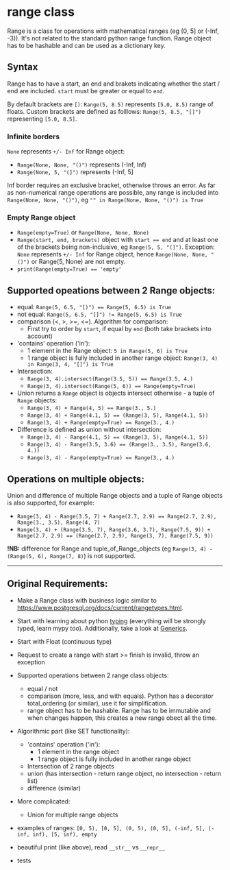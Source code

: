 # range class

Range is a class for operations with mathematical ranges (eg (0, 5] or (-Inf, -3)). It's not related to the standard python range function.
Range object has to be hashable and can be used as a dictionary key.

## Syntax
Range has to have a start, an end and brakets indicating whether the start / end are included. `start` must be greater or equal to `end`.

By default brackets are `[)`: `Range(5, 8.5)` represents `[5.0, 8.5)` range of floats.
Custom brackets are defined as folllows: `Range(5, 8.5, "[]")` representing `[5.0, 8.5]`.

### Infinite borders
`None` represents `+/- Inf` for Range object:
  - `Range(None, None, "()")` represents (-Inf, Inf)
  - `Range(None, 5, "(]")` represents (-Inf, 5]

Inf border requires an exclusive bracket, otherwise throws an error.
As far as non-numerical range operations are possible, any range is included into `Range(None, None, "()")`, eg `"" in Range(None, None, "()") is True`

### Empty Range object
  - `Range(empty=True)` or `Range(None, None, None)`
  - `Range(start, end, brackets)` object with `start == end` and at least one of the brackets being non-inclusive, eg `Range(5, 5, "(]")`.
Exception: `None` represents `+/- Inf` for Range object, hence `Range(None, None, "()")` or Range(5, None) are not empty.
  - `print(Range(empty=True) == 'empty'`

## Supported opeations between 2 Range objects:
  - equal: `Range(5, 6.5, "[)") == Range(5, 6.5) is True`
  - not equal: `Range(5, 6.5, "[]") != Range(5, 6.5) is True`
  - comparison (<, >, >=, <=). Algorithm for comparison:
    - First try to order by `start`, if equal by `end` (both take brackets into account) 
  - 'contains' operation ('in'):
    - 1 element in the Range object: `5 in Range(5, 6) is True`
    - 1 range object is fully included in another range object: `Range(3, 4) in Range(3, 4, "[]") is True`
  - Intersection:
    - `Range(3, 4).intersect(Range(3.5, 5)) == Range(3.5, 4.)`
    - `Range(3, 4).intersect(Range(5, 6)) == Range(empty=True)`
  - Union returns a `Range` object is objects intersect otherwise - a tuple of `Range` objects: 
    - `Range(3, 4) + Range(4, 5) == Range(3., 5.)`
    - `Range(3, 4) + Range(4.1, 5) == (Range(3, 5), Range(4.1, 5))`
    - `Range(3, 4) + Range(empty=True) == Range(3., 4.)`
  - Difference is defined as union without intersection:
    - `Range(3, 4) - Range(4.1, 5) == (Range(3, 5), Range(4.1, 5))`
    - `Range(3, 4) - Range(3.5, 3.6) == (Range(3., 3.5), Range(3.6, 4.))`
    - `Range(3, 4) - Range(empty=True) == Range(3., 4.)`

## Operations on multiple objects:
Union and difference of multiple Range objects and a tuple of Range objects is also supported, for example:
  - `Range(3, 4) - Range(3.5, 7) + Range(2.7, 2.9) == Range(2.7, 2.9), Range(3., 3.5), Range(4, 7)`
  - `Range(3, 4) + (Range(3.5, 7), Range(3.6, 3.7), Range(7.5, 9)) + Range(2.7, 2.9) == (Range(2.7, 2.9), Range(3, 7), Range(7.5, 9))`

**!NB:** difference for Range and tuple_of_Range_objects (eg `Range(3, 4) - (Range(5, 6), Range(7, 8)`) is not supported.



--------------

## Original Requirements:

- Make a Range class with business logic similar to https://www.postgresql.org/docs/current/rangetypes.html.
- Start with learning about python [typing](https://docs.python.org/3/library/typing.html) (everything will be strongly typed, learn mypy too). Additionally, take a look at [Generics](https://docs.python.org/3/library/typing.html#generics).
- Start with Float (continuous type)
- Request to create a range with start >= finish is invalid, throw an exception
- Supported operations between 2 range class objects:
  - equal / not
  - comparison (more, less, and with equals). Python has a decorator total_ordering (or similar), use it for simplification.
  - range object has to be hashable. Range has to be immutable and when changes happen, this creates a new range obect all the time.

- Algorithmic part (like SET functionality):
  - 'contains' operation ('in'):
    - 1 element in the range object
    - 1 range object is fully included in another range object
  - Intersection of 2 range objects
  - union (has intersection - return range object, no intersection - return list)
  - difference (similar)

- More complicated:
  - Union for multiple range objects

- examples of ranges: `[0, 5), [0, 5], (0, 5), (0, 5], (-inf, 5], (-inf, inf), [5, inf), empty`
- beautiful print (like above), read `__str__` vs `__repr__`

- tests
